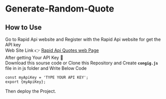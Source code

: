 ﻿# Generate-Random-Quote

 ## How to Use
 Go to Rapid Api website and Register with the Rapid Api website for get the API key <br />
 Web Site Link 👉 [Rapid Api Quotes web Page ](https://rapidapi.com/martin.svoboda/api/Quotes) <br />
 After getting Your API Key 🔑 <br />
 Download this sourse code or Clone this Repository and Create **`congig.js`** file in in js folder and Write Below Code  <br />

`const myApiKey = 'TYPE YOUR API KEY';` <br />
`export {myApiKey};`
 
Then deploy the Project.
